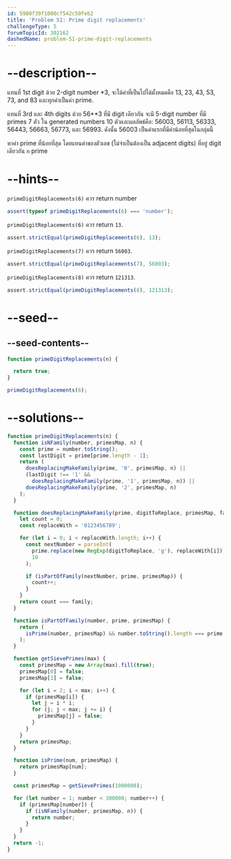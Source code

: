 ```yaml
---
id: 5900f39f1000cf542c50feb2
title: 'Problem 51: Prime digit replacements'
challengeType: 5
forumTopicId: 302162
dashedName: problem-51-prime-digit-replacements
---
```


# --description--

แทนที่ 1st digit ด้วย 2-digit number \*3, จะได้ค่าที่เป็นไปได้มั้งหมดคือ 13, 23, 43, 53, 73, and 83 และทุกค่าเป็นค่า prime.

แทนที่ 3rd และ 4th digits ด้วย 56\*\*3 ที่มี digit เดียวกัน จะมี 5-digit number ที่มี primes 7 ตัว ใน generated numbers 10 ตัวและผลลัพธ์คือ: 56003, 56113, 56333, 56443, 56663, 56773, และ 56993. ดังนั้น 56003 เป็นค่าแรกที่มีค่าน้อยที่สุดในกลุ่มนี้

หาค่า prime ที่น้อยที่สุด โดยแทนค่าของตัวเลข (ไม่จำเป็นต้องเป็น adjacent digits) ที่อยู่ digit เดียวกัน `n` prime 

# --hints--

`primeDigitReplacements(6)` ควร return number

```js
assert(typeof primeDigitReplacements(6) === 'number');
```

`primeDigitReplacements(6)` ควร return `13`.

```js
assert.strictEqual(primeDigitReplacements(6), 13);
```

`primeDigitReplacements(7)` ควร return `56003`.

```js
assert.strictEqual(primeDigitReplacements(7), 56003);
```

`primeDigitReplacements(8)` ควร return `121313`.

```js
assert.strictEqual(primeDigitReplacements(8), 121313);
```

# --seed--

## --seed-contents--

```js
function primeDigitReplacements(n) {

  return true;
}

primeDigitReplacements(6);
```

# --solutions--

```js
function primeDigitReplacements(n) {
  function isNFamily(number, primesMap, n) {
    const prime = number.toString();
    const lastDigit = prime[prime.length - 1];
    return (
      doesReplacingMakeFamily(prime, '0', primesMap, n) ||
      (lastDigit !== '1' &&
        doesReplacingMakeFamily(prime, '1', primesMap, n)) ||
      doesReplacingMakeFamily(prime, '2', primesMap, n)
    );
  }

  function doesReplacingMakeFamily(prime, digitToReplace, primesMap, family) {
    let count = 0;
    const replaceWith = '0123456789';

    for (let i = 0; i < replaceWith.length; i++) {
      const nextNumber = parseInt(
        prime.replace(new RegExp(digitToReplace, 'g'), replaceWith[i]),
        10
      );

      if (isPartOfFamily(nextNumber, prime, primesMap)) {
        count++;
      }
    }
    return count === family;
  }

  function isPartOfFamily(number, prime, primesMap) {
    return (
      isPrime(number, primesMap) && number.toString().length === prime.length
    );
  }

  function getSievePrimes(max) {
    const primesMap = new Array(max).fill(true);
    primesMap[0] = false;
    primesMap[1] = false;

    for (let i = 2; i < max; i++) {
      if (primesMap[i]) {
        let j = i * i;
        for (j; j < max; j += i) {
          primesMap[j] = false;
        }
      }
    }
    return primesMap;
  }

  function isPrime(num, primesMap) {
    return primesMap[num];
  }

  const primesMap = getSievePrimes(1000000);

  for (let number = 1; number < 300000; number++) {
    if (primesMap[number]) {
      if (isNFamily(number, primesMap, n)) {
        return number;
      }
    }
  }
  return -1;
}
```
